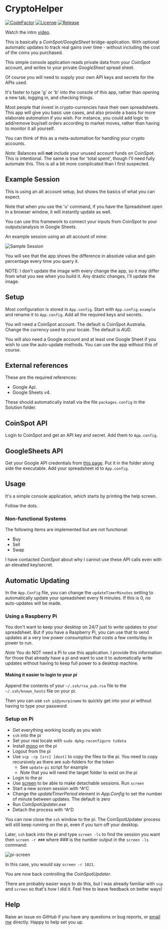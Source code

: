 # CryptoHelper

[![CodeFactor](https://www.codefactor.io/repository/github/cschladetsch/CryptoHelper/badge)](https://www.codefactor.io/repository/github/cschladetsch/CoinSpot-GoogleSheets) [![License](https://img.shields.io/github/license/cschladetsch/CoinSpot-GoogleSheets.svg?label=License&maxAge=86400)](./LICENSE) [![Release](https://img.shields.io/github/release/cschladetsch/CoinSpot-GoogleSheets.svg?label=Release&maxAge=60)](https://github.com/cschladetsch/CoinSpot-GoogleSheets/releases/latest)

Watch the intro [video](https://www.youtube.com/watch?v=csmDEE-CY3M).

This is basically a _CoinSpot/GoogleSheet_ bridge-application. With optional automatic updates to track real gains over time - without including the cost of the coins you purchased.

This simple console application reads private data from your *CoinSpot* account, and writes to your private *GoogleSheet* spread sheet.

Of course you will need to supply your own API keys and secrets for the APIs used.

It's faster to type 'g' or 'b' into the console of this app, rather than opening a new tab, logging in, and checking things.

Most people that invest in crypto-currencies have their own spreadsheets. This app will give you basic use cases, and also provide a basis for more elaborate automation if you wish. For instance, you could add logic to add/remove buy/sell orders according to market moves, rather than having to monitor it all yourself.

You can think of this as a meta-automation for handling your crypto accounts. 

*Note*: Balances will **not** include your unused account funds on CoinSpot. This is intentional. The same is true for 'total spent', though I'll need fully automate this. This is all a bit more complicated than I first suspected.

## Example Session

This is using an alt account setup, but shows the basics of what you can expect.

Note that when you use the 'u' command, if you have the Spreadsheet open in a browser window, it will instantly update as well.

You can use this framework to connect your inputs from CoinSpot to your outputs/analysis in Google Sheets.

An example session using an alt account of mine:

![Sample Session](Resources/Demo.png)

You will see that the app shows the difference in absolute value and gain percentage every time you query it.

NOTE: I don't update the image with every change the app, so it may differ from what you see when you build it. Any drastic changes, I'll update the image.

## Setup
Most configuration is stored in `App.config`. Start with `App.config.example` and rename it to `App.config`. Add all the required keys and secrets.

You will need a CoinSpot account. The default is CoinSpot Australia. Change the currency used to your locale. The default is _AUD_.

You will also need a Google account and at least one Google Sheet if you wish to use the auto-update methods. You can use the app without this of course.

## External references
These are the required references:

* Google Api.
* Google Sheets v4. 

These should automatically install via the file `packages.config` in the Solution folder.

## CoinSpot API
Login to CoinSpot and get an API key and secret. Add them to `App.config`.

## GoogleSheets API
Get your Google API credentials from [this page](https://developers.google.com/sheets/api/quickstart/dotnet). Put it in the folder along side the executable. Add your spreadsheet id to `App.config`.

## Usage
It's a simple console application, which starts by printing the help screen.

Follow the dots.

### Non-functional Systems
The following items are implemented but are not functional:

* Buy
* Sell
* Swap

I have contacted *CoinSpot* about why I cannot use these API calls even with an elevated key/secret.

## Automatic Updating
In the `App.Config` file, you can change the `updateTimerMinutes` setting to automatically update your spreadsheet every N minutes. If this is 0, no auto-updates will be made.

### Using a Raspberry Pi

You don't want to keep your desktop on 24/7 just to write updates to your spreadsheet. But if you have a Raspberry Pi, you can use that to send updates at a very low power consumption that costs a few cents/day in power to run.

*Note* You do NOT need a Pi to use this application. I provide this information for those that already have a pi and want to use it to automatically write updates without having to keep full power to a desktop machine.

#### Making it easier to login to your _pi_

Append the contents of your `~/.ssh/rsa_pub.rsa` file to the `~/.ssh/known_hosts` file on your pi.

Then you can use `ssh pi@yourpiname` to quickly get into your _pi_ without having to type your password.

### Setup on Pi

* Get everything working locally as you wish
* `ssh` into the pi
* Set your real locale with `sudo dpkg-reconfigure tzdata`
* Install [mono](https://linuxize.com/post/how-to-install-mono-on-ubuntu-18-04/) on the pi
* Logout from the pi
* Use `scp -rp [src] [dest]` to copy the files to the pi. You need to copy recursively as there are sub-folders for the token
  * See `update-pi` script for example
  * _Note_ that you will need the target folder to exist on the pi
* Login to the pi
* Use [screen](https://linuxize.com/post/how-to-use-linux-screen/) to be able to make detachable sessions. Run `screen`
* Start a new *screen* session with \^A\^C
* Change the _updateTimerPeriod_ element in *App.Config* to set the number of minute between updates. The default is zero
* Run *CoinSpotUpdater.exe*
* Detach the process with \^A\^D

You can now close the `ssh` window to the pi. The CoinSpotUpdater process will still keep running on the pi, even if you turn off your desktop.

Later, `ssh` back into the pi and type `screen -ls` to find the session you want then `screen -r ###` where ### is the number output in the `screen -ls` command:

![pi-screen](Resources/pi-screen.png)

In this case, you would say `screen -r 1021`.

You are now back controlling the *CoinSpotUpdater*.

There are probably easier ways to do this, but I was already familiar with `scp` and `screen` so that's how I did it. Feel free to leave feedback on better ways!

## Help

Raise an issue on *GitHub* if you have any questions or bug reports, or [email me](mailto:christian@schladetsch.com) directly. Happy to help set you up.

